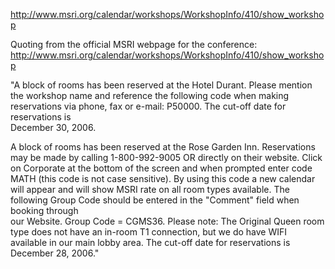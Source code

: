 http://www.msri.org/calendar/workshops/WorkshopInfo/410/show_workshop

Quoting from the official MSRI webpage for the conference:
http://www.msri.org/calendar/workshops/WorkshopInfo/410/show_workshop

"A block of rooms has been reserved at the Hotel Durant. Please mention   
the workshop name and reference the following code when making reservations
via phone, fax or e-mail: P50000. The cut-off date for reservations is    
December 30, 2006.

A block of rooms has been reserved at the Rose Garden Inn. Reservations
may be made by calling 1-800-992-9005 OR directly on their website. Click
on Corporate at the bottom of the screen and when prompted enter code MATH
(this code is not case sensitive). By using this code a new calendar will 
appear and will show MSRI rate on all room types available. The following 
Group Code should be entered in the "Comment" field when booking through  
our Website. Group Code = CGMS36. Please note: The Original Queen room   
type does not have an in-room T1 connection, but we do have WIFI available
in our main lobby area. The cut-off date for reservations is December 28, 
2006."

